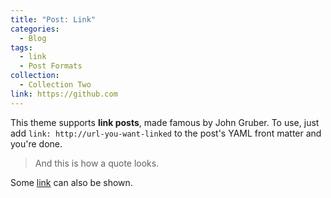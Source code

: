 ```yaml
---
title: "Post: Link"
categories:
  - Blog
tags:
  - link
  - Post Formats
collection:
  - Collection Two
link: https://github.com
---
```


This theme supports **link posts**, made famous by John Gruber. To use, just add `link: http://url-you-want-linked` to the post's YAML front matter and you're done.

> And this is how a quote looks.

Some [link](#) can also be shown.